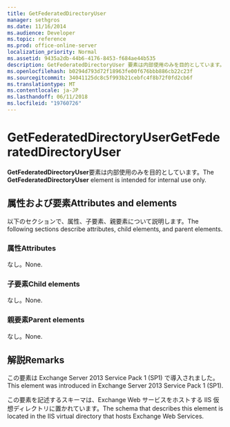 ```yaml
---
title: GetFederatedDirectoryUser
manager: sethgros
ms.date: 11/16/2014
ms.audience: Developer
ms.topic: reference
ms.prod: office-online-server
localization_priority: Normal
ms.assetid: 9435a2db-44b6-4176-8453-f684ae44b535
description: GetFederatedDirectoryUser 要素は内部使用のみを目的としています。
ms.openlocfilehash: b0294d793d72f18963fe00f676bbb886cb22c23f
ms.sourcegitcommit: 34041125dc8c5f993b21cebfc4f8b72f0fd2cb6f
ms.translationtype: MT
ms.contentlocale: ja-JP
ms.lasthandoff: 06/11/2018
ms.locfileid: "19760726"
---
```

# <a name="getfederateddirectoryuser"></a><span data-ttu-id="332ac-103">GetFederatedDirectoryUser</span><span class="sxs-lookup"><span data-stu-id="332ac-103">GetFederatedDirectoryUser</span></span>

<span data-ttu-id="332ac-104">**GetFederatedDirectoryUser**要素は内部使用のみを目的としています。</span><span class="sxs-lookup"><span data-stu-id="332ac-104">The **GetFederatedDirectoryUser** element is intended for internal use only.</span></span> 

## <a name="attributes-and-elements"></a><span data-ttu-id="332ac-105">属性および要素</span><span class="sxs-lookup"><span data-stu-id="332ac-105">Attributes and elements</span></span>

<span data-ttu-id="332ac-106">以下のセクションで、属性、子要素、親要素について説明します。</span><span class="sxs-lookup"><span data-stu-id="332ac-106">The following sections describe attributes, child elements, and parent elements.</span></span>
  
### <a name="attributes"></a><span data-ttu-id="332ac-107">属性</span><span class="sxs-lookup"><span data-stu-id="332ac-107">Attributes</span></span>

<span data-ttu-id="332ac-108">なし。</span><span class="sxs-lookup"><span data-stu-id="332ac-108">None.</span></span>
  
### <a name="child-elements"></a><span data-ttu-id="332ac-109">子要素</span><span class="sxs-lookup"><span data-stu-id="332ac-109">Child elements</span></span>

<span data-ttu-id="332ac-110">なし。</span><span class="sxs-lookup"><span data-stu-id="332ac-110">None.</span></span>
  
### <a name="parent-elements"></a><span data-ttu-id="332ac-111">親要素</span><span class="sxs-lookup"><span data-stu-id="332ac-111">Parent elements</span></span>

<span data-ttu-id="332ac-112">なし。</span><span class="sxs-lookup"><span data-stu-id="332ac-112">None.</span></span>
  
## <a name="remarks"></a><span data-ttu-id="332ac-113">解説</span><span class="sxs-lookup"><span data-stu-id="332ac-113">Remarks</span></span>

<span data-ttu-id="332ac-114">この要素は Exchange Server 2013 Service Pack 1 (SP1) で導入されました。</span><span class="sxs-lookup"><span data-stu-id="332ac-114">This element was introduced in Exchange Server 2013 Service Pack 1 (SP1).</span></span>
  
<span data-ttu-id="332ac-115">この要素を記述するスキーマは、Exchange Web サービスをホストする IIS 仮想ディレクトリに置かれています。</span><span class="sxs-lookup"><span data-stu-id="332ac-115">The schema that describes this element is located in the IIS virtual directory that hosts Exchange Web Services.</span></span>
  

